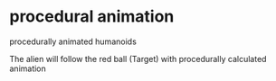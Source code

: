 # procedural animation
 procedurally animated humanoids
 
 The alien will follow the red ball (Target) with procedurally calculated animation
